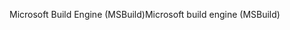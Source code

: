 <span data-ttu-id="4d518-101">Microsoft Build Engine (MSBuild)</span><span class="sxs-lookup"><span data-stu-id="4d518-101">Microsoft build engine (MSBuild)</span></span>